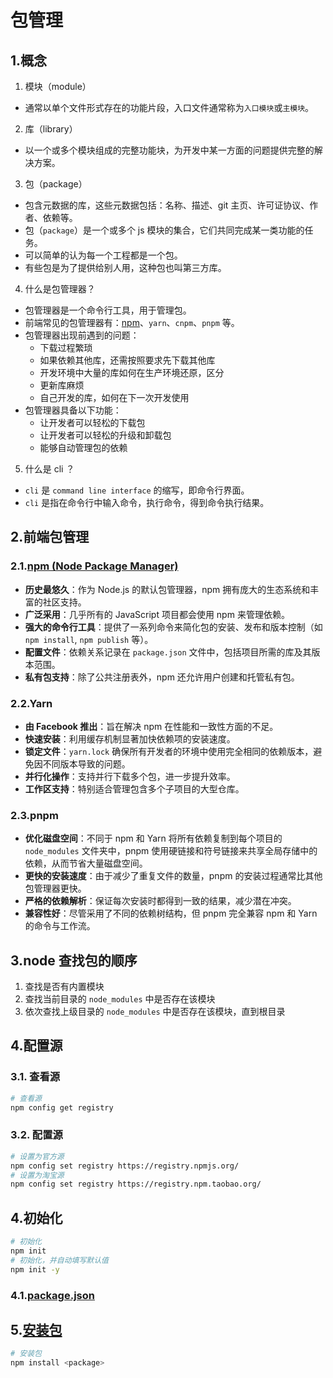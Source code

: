 # 包管理

## 1.概念

1. 模块（module）

- 通常以单个文件形式存在的功能片段，入口文件通常称为`入口模块`或`主模块`。

2. 库（library）

- 以一个或多个模块组成的完整功能块，为开发中某一方面的问题提供完整的解决方案。

3. 包（package）

- 包含元数据的库，这些元数据包括：名称、描述、git 主页、许可证协议、作者、依赖等。
- 包（`package`）是一个或多个 js 模块的集合，它们共同完成某一类功能的任务。
- 可以简单的认为每一个工程都是一个包。
- 有些包是为了提供给别人用，这种包也叫第三方库。

4. 什么是包管理器？

- 包管理器是一个命令行工具，用于管理包。
- 前端常见的包管理器有：[npm](./Npm.md)、`yarn`、`cnpm`、`pnpm` 等。
- 包管理器出现前遇到的问题：
  - 下载过程繁琐
  - 如果依赖其他库，还需按照要求先下载其他库
  - 开发环境中大量的库如何在生产环境还原，区分
  - 更新库麻烦
  - 自己开发的库，如何在下一次开发使用
- 包管理器具备以下功能：
  - 让开发者可以轻松的下载包
  - 让开发者可以轻松的升级和卸载包
  - 能够自动管理包的依赖

5. 什么是 cli ？

- `cli` 是 `command line interface` 的缩写，即命令行界面。
- `cli` 是指在命令行中输入命令，执行命令，得到命令执行结果。

## 2.前端包管理

### 2.1.[npm (Node Package Manager)](./Npm.md)

- **历史最悠久**：作为 Node.js 的默认包管理器，npm 拥有庞大的生态系统和丰富的社区支持。
- **广泛采用**：几乎所有的 JavaScript 项目都会使用 npm 来管理依赖。
- **强大的命令行工具**：提供了一系列命令来简化包的安装、发布和版本控制（如 `npm install`, `npm publish` 等）。
- **配置文件**：依赖关系记录在 `package.json` 文件中，包括项目所需的库及其版本范围。
- **私有包支持**：除了公共注册表外，npm 还允许用户创建和托管私有包。

### 2.2.Yarn

- **由 Facebook 推出**：旨在解决 npm 在性能和一致性方面的不足。
- **快速安装**：利用缓存机制显著加快依赖项的安装速度。
- **锁定文件**：`yarn.lock` 确保所有开发者的环境中使用完全相同的依赖版本，避免因不同版本导致的问题。
- **并行化操作**：支持并行下载多个包，进一步提升效率。
- **工作区支持**：特别适合管理包含多个子项目的大型仓库。

### 2.3.pnpm

- **优化磁盘空间**：不同于 npm 和 Yarn 将所有依赖复制到每个项目的 `node_modules` 文件夹中，pnpm 使用硬链接和符号链接来共享全局存储中的依赖，从而节省大量磁盘空间。
- **更快的安装速度**：由于减少了重复文件的数量，pnpm 的安装过程通常比其他包管理器更快。
- **严格的依赖解析**：保证每次安装时都得到一致的结果，减少潜在冲突。
- **兼容性好**：尽管采用了不同的依赖树结构，但 pnpm 完全兼容 npm 和 Yarn 的命令与工作流。

## 3.node 查找包的顺序

1. 查找是否有内置模块
2. 查找当前目录的 `node_modules` 中是否存在该模块
3. 依次查找上级目录的 `node_modules` 中是否存在该模块，直到根目录

## 4.配置源

### 3.1. 查看源

```bash
# 查看源
npm config get registry
```

### 3.2. 配置源

```bash
# 设置为官方源
npm config set registry https://registry.npmjs.org/
# 设置为淘宝源
npm config set registry https://registry.npm.taobao.org/
```

## 4.初始化

```bash
# 初始化
npm init
# 初始化，并自动填写默认值
npm init -y
```

### 4.1.[package.json](./package_json.md)

## 5.[安装包](./Npm.md#npm-命令)

```bash
# 安装包
npm install <package>
```
